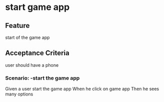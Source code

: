 # start game app

## Feature

start of the game app

## Acceptance Criteria

user should have a phone

### Scenario: -start the game app

  Given a user start the game app
  When he click on  game app
  Then he sees  many options
